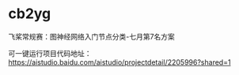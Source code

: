 # cb2yg
飞桨常规赛：图神经网络入门节点分类-七月第7名方案


可一键运行项目代码地址：https://aistudio.baidu.com/aistudio/projectdetail/2205996?shared=1

